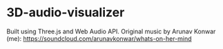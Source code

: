 # 3D-audio-visualizer

Built using Three.js and Web Audio API.
Original music by Arunav Konwar (me): https://soundcloud.com/arunavkonwar/whats-on-her-mind

